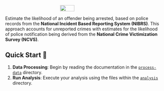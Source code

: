 <div style="display: flex; justify-content: center;">
  <img src="figures/main_fig.png" style="width: 30%;">
</div>

Estimate the likelihood of an offender being arrested, based on police records
from the **National Incident Based Reporting System (NIBRS)**. This approach
accounts for unreported crimes with estimates for the likelihood of police
notification being derived from the **National Crime Victimization Survey
(NCVS)**.

## Quick Start 🚀

1. **Data Processing**: Begin by reading the documentation in the [`process-data`](./process-data) directory.
2. **Run Analysis**: Execute your analysis using the files within the [`analysis`](./analysis) directory.
